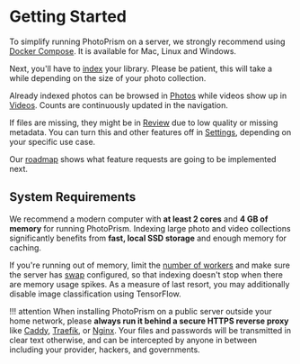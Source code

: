 # Getting Started

To simplify running PhotoPrism on a server, we strongly recommend using [Docker Compose](docker-compose.md).
It is available for Mac, Linux and Windows.

Next, you'll have to [index](../user-guide/library/import-vs-index.md) 
your library. Please be patient, this will take a while depending on the size of your photo collection.

Already indexed photos can be browsed in [Photos](../user-guide/organize/browse.md) 
while videos show up in [Videos](../user-guide/organize/video.md).
Counts are continuously updated in the navigation.

If files are missing, they might be in [Review](../user-guide/organize/review.md) due to low quality or missing metadata.
You can turn this and other features off in [Settings](../user-guide/settings/ui.md), depending on
your specific use case.

Our [roadmap](https://github.com/photoprism/photoprism/projects/5) shows what feature requests 
are going to be implemented next.

## System Requirements ##

We recommend a modern computer with **at least 2 cores** and **4 GB of memory** for running PhotoPrism. Indexing large photo and 
video collections significantly benefits from **fast, local SSD storage** and enough memory for caching. 

If you're running out of memory, limit the [number of workers](https://docs.photoprism.org/getting-started/config-options/)
and make sure the server has [swap](https://opensource.com/article/18/9/swap-space-linux-systems) 
configured, so that indexing doesn't stop when there are memory usage spikes.
As a measure of last resort, you may additionally disable image classification using TensorFlow.

!!! attention
    When installing PhotoPrism on a public server outside your home network, please **always run it
    behind a secure HTTPS reverse proxy** like [Caddy](https://caddyserver.com/), 
    [Traefik](https://containo.us/traefik/), or [Nginx](https://docs.nginx.com/nginx/admin-guide/web-server/reverse-proxy/).
    Your files and passwords will be transmitted in clear text otherwise, and can be intercepted 
    by anyone in between including your provider, hackers, and governments.
